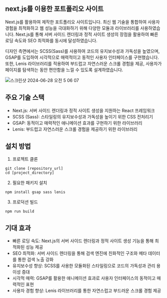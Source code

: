 ## next.js를 이용한 포트폴리오 사이트

Next.js를 활용하여 제작한 포트폴리오 사이트입니다.
최신 웹 기술을 통합하여 사용자 경험을 최적화하고 웹 성능을 극대화하기 위해 다양한 모듈과 라이브러리를 사용하였습니다.
Next.js를 통해 서버 사이드 렌더링과 정적 사이트 생성의 장점을 활용하여 빠른 로딩 속도와 SEO 최적화를 동시에 달성하였습니다.

디자인 측면에서는 SCSS(Sass)를 사용하여 코드의 유지보수성과 가독성을 높였으며,
GSAP를 도입하여 시각적으로 매력적이고 동적인 사용자 인터페이스를 구현했습니다.
또한, Lenis 라이브러리를 적용하여 부드럽고 자연스러운 스크롤 경험을 제공,
사용자가 페이지를 탐색하는 동안 편안함을 느낄 수 있도록 설계하였습니다.

![스크린샷 2024-06-28 오전 5 06 07](https://github.com/123dd654/next-port/assets/161431124/6bbc8ede-d40d-458e-a7e7-5b2983d0c2b0)

## 주요 기술 스택

- Next.js: 서버 사이드 렌더링과 정적 사이트 생성을 지원하는 React 프레임워크
- SCSS (Sass): 스타일링의 유지보수성과 가독성을 높이기 위한 CSS 전처리기
- GSAP: 동적이고 매력적인 애니메이션 효과를 구현하기 위한 라이브러리
- Lenis: 부드럽고 자연스러운 스크롤 경험을 제공하기 위한 라이브러리

## 설치 방법

1.  프로젝트 클론

```
git clone [repository_url]
cd [project_directory]
```

2.  필요한 패키지 설치

```
npm install gsap sass lenis
```

3.  프로덕션 빌드

```
npm run build
```

## 기대 효과

- 빠른 로딩 속도: Next.js의 서버 사이드 렌더링과 정적 사이트 생성 기능을 통해 최적화된 성능 제공
- SEO 최적화: 서버 사이드 렌더링을 통해 검색 엔진에 친화적인 구조와 메타 데이터를 통한 검색 노출 강화
- 유지보수성 향상: SCSS를 사용한 모듈화된 스타일링으로 코드의 가독성과 관리 용이성 증대
- 시각적 매력: GSAP를 활용한 애니메이션 효과로 사용자 인터페이스의 동적이고 매력적인 표현
- 사용자 경험 향상: Lenis 라이브러리를 통한 자연스럽고 부드러운 스크롤 경험 제공
